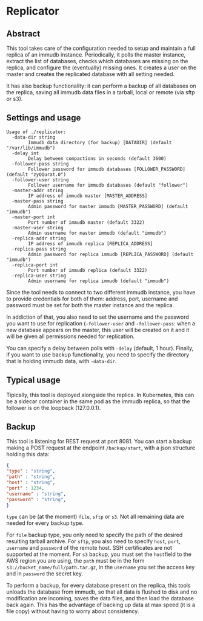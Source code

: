 # Replicator

## Abstract

This tool takes care of the configuration needed to setup and maintain a full replica of an immudb instance. Periodically, it polls the master instance, extract the list of databases, checks which databases are missing on the replica, and configure the (eventually) missing ones. It creates a user on the master and creates the replicated database with all setting needed.

It has also backup functionality: it can perform a backup of all databases on the replica, saving all immudb data files in a tarball, local or remote (via sftp or s3).

## Settings and usage

```
Usage of ./replicator:
  -data-dir string
        Immudb data directory (for backup) [DATADIR] (default "/var/lib/immudb")
  -delay int
        Delay between compactions in seconds (default 3600)
  -follower-pass string
        Follower password for immudb databases [FOLLOWER_PASSWORD] (default "zyQQurat.0")
  -follower-user string
        Follower username for immudb databases (default "follower")
  -master-addr string
        IP address of immudb master [MASTER_ADDRESS]
  -master-pass string
        Admin password for master immudb [MASTER_PASSWORD] (default "immudb")
  -master-port int
        Port number of immudb master (default 3322)
  -master-user string
        Admin username for master immudb (default "immudb")
  -replica-addr string
        IP address of immudb replica [REPLICA_ADDRESS]
  -replica-pass string
        Admin password for replica immudb [REPLICA_PASSWORD] (default "immudb")
  -replica-port int
        Port number of immudb replica (default 3322)
  -replica-user string
        Admin username for replica immudb (default "immudb")
```

Since the tool needs to connect to two different immudb instance, you have to provide credentials for both of them: address, port, username and password must be set for both the master instance and the replica.

In addiction of that, you also need to set the username and the password you want to use for replication (`-follower-user` and `-follower-pass`: when a new database appears on the master, this user will be created on it and it will be given all permissions needed for replication.

You can specify a delay between polls with `-delay` (default, 1 hour). Finally, if you want to use backup functionality, you need to specify the directory that is holding immudb data, with `-data-dir`.

## Typical usage

Tipically, this tool is deployed alongside the replica. In Kubernetes, this can be a sidecar container in the same pod as the immudb replica, so that the follower is on the loopback (127.0.0.1).


## Backup
This tool is listening for REST request at port 8081.
You can start a backup making a POST request at the endpoint `/backup/start`, with a json structure holding this data:

```json
{
"type" : "string",
"path" : "string",
"host" : "string",
"port" : 1234,
"username" : "string",
"password" : "string",
}
```

`type` can be (at the moment) `file`, `sftp` or `s3`. Not all remaining data are needed for every backup type.

For `file` backup type, you only need to specify the path of the desired resulting tarball archive. For `sftp`, you also need to specify `host`, `port`, `username` and `password` of the remote host. SSH certificates are not supported at the moment. For `s3` backup, you must set the `host`field to the AWS region you are using, the `path` must be in the form `s3://bucket_name/full/path.tar.gz`, in the `username` you set the access key and in `password` the secret key.

To perform a backup, for every database present on the replica, this tools unloads the database from immudb, so that all data is flushed to disk and no modification are incoming, saves the data files, and then load the database back again.
This has the advantage of backing up data at max speed (it is a file copy) without having to worry about consistency.

